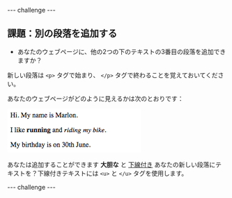 \--- challenge \---

## 課題：別の段落を追加する

- あなたのウェブページに、他の2つの下のテキストの3番目の段落を追加できますか？

新しい段落は `<p>` タグで始まり、 `</p>` タグで終わることを覚えておいてください。

あなたのウェブページがどのように見えるかは次のとおりです：

![スクリーンショット](images/birthday-paragraph.png)

あなたは追加することができます **大胆な** と <u>下線付き</u> あなたの新しい段落にテキストを？下線付きテキストには `<u>` と `</u>` タグを使用します。

\--- challenge \---
